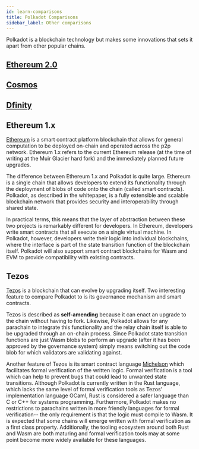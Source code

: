 ```yaml
---
id: learn-comparisons
title: Polkadot Comparisons
sidebar_label: Other comparisons
---
```


Polkadot is a blockchain technology but makes some innovations that sets it apart from other popular chains.

## [Ethereum 2.0](learn-comparisons-ethereum-2)

## [Cosmos](learn-comparisons-cosmos)

## [Dfinity](learn-comparisons-dfinity)

## Ethereum 1.x

[Ethereum](https://ethereum.org) is a smart contract platform blockchain that allows for general computation to be deployed on-chain and operated across the p2p network. Ethereum 1.x refers to the current Ethereum release (at the time of writing at the Muir Glacier hard fork) and the immediately planned future upgrades.

The difference between Ethereum 1.x and Polkadot is quite large. Ethereum is a single chain that allows developers to extend its functionality through the deployment of blobs of code onto the chain (called smart contracts). Polkadot, as described in the whitepaper, is a fully extensible and scalable blockchain network that provides security and interoperability through shared state.

In practical terms, this means that the layer of abstraction between these two projects is remarkably different for developers. In Ethereum, developers write smart contracts that all execute on a single virtual machine. In Polkadot, however, developers write their logic into individual blockchains, where the interface is part of the state transition function of the blockchain itself. Polkadot will also support smart contract blockchains for Wasm and EVM to provide compatibility with existing contracts.

## Tezos

[Tezos](https://tezos.com) is a blockchain that can evolve by upgrading itself. Two interesting feature to compare Polkadot to is its governance mechanism and smart contracts.

Tezos is described as __self-amending__ because it can enact an upgrade to the chain without having to fork. Likewise, Polkadot allows for any parachain to integrate this functionality and the relay chain itself is able to be upgraded through an on-chain process. Since Polkadot state transition functions are just Wasm blobs to perform an upgrade (after it has been approved by the governance system) simply means switching out the code blob for which validators are validating against.

Another feature of Tezos is its smart contract language [Michelson](https://www.michelson-lang.com/) which facilitates formal verification of the written logic. Formal verification is a tool which can help to prevent bugs that could lead to unwanted state transitions. Although Polkadot is currently written in the Rust language, which lacks the same level of formal verification tools as Tezos' implementation language OCaml, Rust is considered a safer language than C or C++ for systems programming. Furthermore, Polkadot makes no restrictions to parachains written in more friendly languages for formal verification-- the only requirement is that the logic must compile to Wasm. It is expected that some chains will emerge written with formal verification as a first class property. Additionally, the tooling ecosystem around both Rust and Wasm are both maturing and formal verification tools may at some point become more widely available for these languages.
